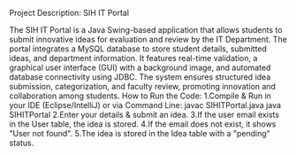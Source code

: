 Project Description: SIH IT Portal  

The SIH IT Portal is a Java Swing-based application that allows students to submit innovative ideas for evaluation and review by the IT Department. The portal integrates a MySQL database to store student details, submitted ideas, and department information. It features real-time validation, a graphical user interface (GUI) with a background image, and automated database connectivity using JDBC. The system ensures structured idea submission, categorization, and faculty review, promoting innovation and collaboration among students. 
How to Run the Code:
1.Compile & Run in your IDE (Eclipse/IntelliJ) or via Command Line:
    javac SIHITPortal.java
    java SIHITPortal
2️.Enter your details & submit an idea.
3️.If the user email exists in the User table, the idea is stored.
4️.If the email does not exist, it shows "User not found".
5️.The idea is stored in the Idea table with a "pending" status.
